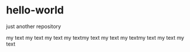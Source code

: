 # hello-world
just another repository


my text
my text
my text
my textmy text
my text
my textmy text
my text
my text
